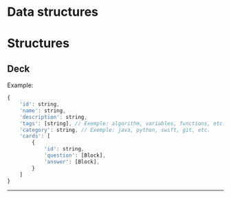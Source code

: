 # Data structures

# Structures

## Deck

Example:

```jsx
{
	'id': string,
	'name': string,
	'description': string,
	'tags': [string], // Exemple: algorithm, variables, functions, etc.
	'category': string, // Exemple: java, python, swift, git, etc.
	'cards': [
		{
			'id': string,
			'question': [Block],
			'answer': [Block],
		}
	]
}
```

---